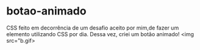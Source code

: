 # botao-animado
CSS feito em decorrência de um desafio aceito por mim,de fazer um elemento utilizando CSS por dia. Dessa vez, criei um botão animado!
<img src="b.gif>
